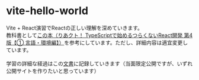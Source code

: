 # vite-hello-world
Vite + React演習でReactの正しい理解を深めていきます。  
教科書として<a href="https://booth.pm/ja/items/2368045">この本（りあクト！ TypeScriptで始めるつらくないReact開発 第4版【① 言語・環境編】）</a>を参考にしています。ただし、詳細内容は適宜変更しています。<br><br>
学習の詳細な経過はこの<a href="https://docs.google.com/document/d/1pSTRayPu0LJevm2KLsoWiV6skDp9HUyaaX0nULu783o/edit#">文書</a>に記録していきます（当面限定公開ですが、いずれ公開サイトを作りたいと思っています）
